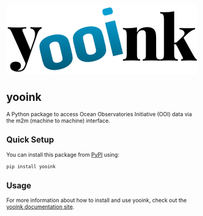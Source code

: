 ![Yooink text logo](https://github.com/Waveform-Analytics/yooink/blob/1425dc9feb25ba4765d44e0fa151468720d92f63/assets/final-text-sm.png)

# yooink

A Python package to access Ocean Observatories Initiative (OOI) data via 
the m2m (machine to machine) interface. 

## Quick Setup

You can install this package from [PyPI](https://pypi.org/project/yooink/) using:

```bash
pip install yooink
```

## Usage

For more information about how to install and use yooink, check out the 
[yooink documentation site](https://waveform-analytics.github.io/yooink/).

